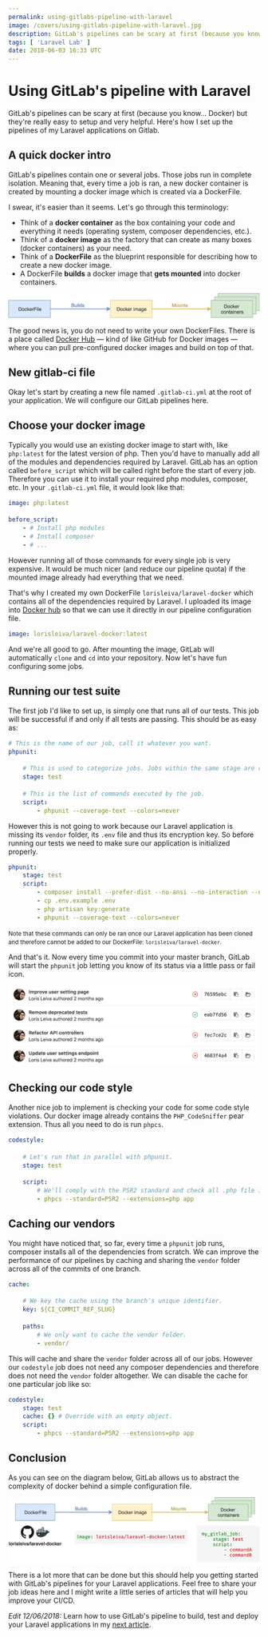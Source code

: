 ```yaml
---
permalink: using-gitlabs-pipeline-with-laravel
image: /covers/using-gitlabs-pipeline-with-laravel.jpg
description: GitLab's pipelines can be scary at first (because you know... Docker) but they're really easy to setup and very helpful. Here's how I set up the pipelines of my Laravel applications on Gitlab.
tags: [ 'Laravel Lab' ]
date: 2018-06-03 16:33 UTC
---
```


# Using GitLab's pipeline with Laravel

GitLab's pipelines can be scary at first (because you know... Docker) but they're really easy to setup and very helpful. Here's how I set up the pipelines of my Laravel applications on Gitlab.

## A quick docker intro

GitLab's pipelines contain one or several jobs. Those jobs run in complete isolation. Meaning that, every time a job is ran, a new docker container is created by mounting a docker image which is created via a DockerFile.

I swear, it's easier than it seems. Let's go through this terminology:

* Think of a **docker container** as the box containing your code and everything it needs (operating system, composer dependencies, etc.).
* Think of a **docker image** as the factory that can create as many boxes (docker containers) as your need.
* Think of a **DockerFile** as the blueprint responsible for describing how to create a new docker image.
* A DockerFile **builds** a docker image that **gets mounted** into docker containers.

![Docker image diagram](./docker-image-Step-1.png)

The good news is, you do not need to write your own DockerFiles. There is a place called [Docker Hub](https://hub.docker.com/) — kind of like GitHub for Docker images — where you can pull pre-configured docker images and build on top of that.

## New gitlab-ci file

Okay let's start by creating a new file named `.gitlab-ci.yml` at the root of your application. We will configure our GitLab pipelines here.

## Choose your docker image
Typically you would use an existing docker image to start with, like `php:latest` for the latest version of php. Then you'd have to manually add all of the modules and dependencies required by Laravel. GitLab has an option called `before_script` which will be called right before the start of every job. Therefore you can use it to install your required php modules, composer, etc. In your `.gitlab-ci.yml` file, it would look like that:

```yaml
image: php:latest

before_script:
    - # Install php modules
    - # Install composer
    - # ...
```

However running all of those commands for every single job is very expensive. It would be much nicer (and reduce our pipeline quota) if the mounted image already had everything that we need.

That's why I created my own DockerFile `lorisleiva/laravel-docker` which contains all of the dependencies required by Laravel. I uploaded its image into [Docker hub](https://hub.docker.com/r/lorisleiva/laravel-docker/) so that we can use it directly in our pipeline configuration file.

```yaml
image: lorisleiva/laravel-docker:latest
```

And we're all good to go. After mounting the image, GitLab will automatically `clone` and `cd` into your repository. Now let's have fun configuring some jobs.

<GithubButton url="https://github.com/lorisleiva/laravel-docker" title="See laravel-docker on GitHub" />

## Running our test suite
The first job I'd like to set up, is simply one that runs all of our tests. This job will be successful if and only if all tests are passing. This should be as easy as:

```yaml
# This is the name of our job, call it whatever you want.
phpunit:

    # This is used to categorize jobs. Jobs within the same stage are run in parallel.
    stage: test
    
    # This is the list of commands executed by the job.
    script:
        - phpunit --coverage-text --colors=never
```

However this is not going to work because our Laravel application is missing its `vendor` folder, its `.env` file and thus its encryption key. So before running our tests we need to make sure our application is initialized properly.

```yaml
phpunit:
    stage: test
    script:
        - composer install --prefer-dist --no-ansi --no-interaction --no-progress --no-scripts
        - cp .env.example .env
        - php artisan key:generate
        - phpunit --coverage-text --colors=never
```

<small>Note that these commands can only be ran once our Laravel application has been cloned and therefore cannot be added to our DockerFile: `lorisleiva/laravel-docker`.</small>

And that's it. Now every time you commit into your master branch, GitLab will start the `phpunit` job letting you know of its status via a little pass or fail icon.

![GitLab success and fail pipeline icon](./Screen-Shot-2018-06-03-at-17.03.04.png)

## Checking our code style
Another nice job to implement is checking your code for some code style violations. Our docker image already contains the `PHP_CodeSniffer` pear extension. Thus all you need to do is run `phpcs`.

```yaml
codestyle:

    # Let's run that in parallel with phpunit.
    stage: test
    
    script:
        # We'll comply with the PSR2 standard and check all .php file in our app folder.
        - phpcs --standard=PSR2 --extensions=php app
```

## Caching our vendors
You might have noticed that, so far, every time a `phpunit` job runs, composer installs all of the dependencies from scratch. We can improve the performance of our pipelines by caching and sharing the `vendor` folder across all of the commits of one branch.

```yaml
cache:

    # We key the cache using the branch's unique identifier.
    key: ${CI_COMMIT_REF_SLUG}
    
    paths:
        # We only want to cache the vendor folder.
        - vendor/
```

This will cache and share the `vendor` folder across all of our jobs. However our `codestyle` job does not need any composer dependencies and therefore does not need the `vendor` folder altogether. We can disable the cache for one particular job like so:


```yaml
codestyle:
    stage: test
    cache: {} # Override with an empty object.
    script:
        - phpcs --standard=PSR2 --extensions=php app
```

## Conclusion
As you can see on the diagram below, GitLab allows us to abstract the complexity of docker behind a simple configuration file.

![Docker image diagram summary](./docker-image-Step-2.png)

There is a lot more that can be done but this should help you getting started with GitLab's pipelines for your Laravel applications. Feel free to share your job ideas here and I might write a little series of articles that will help you improve your CI/CD.

<GithubButton url="https://github.com/lorisleiva/laravel-docker/blob/master/gitlab/.gitlab-ci.tests.yml" />

*Edit 12/06/2018:* Learn how to use GitLab's pipeline to build, test and deploy your Laravel applications in my [next article](/laravel-deployment-using-gitlab-pipelines).

